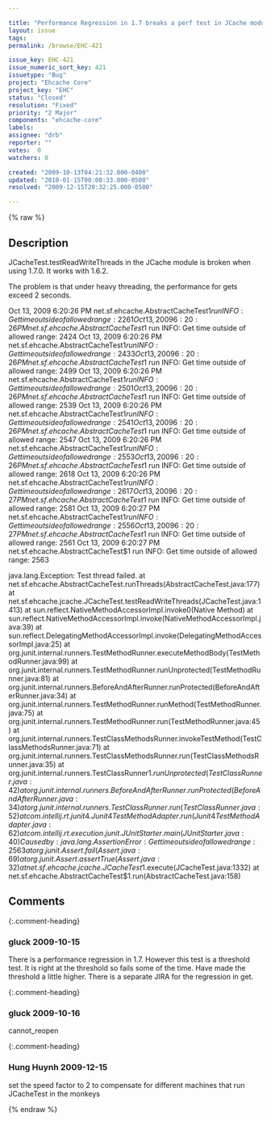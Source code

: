 ```yaml
---

title: "Performance Regression in 1.7 breaks a perf test in JCache module"
layout: issue
tags: 
permalink: /browse/EHC-421

issue_key: EHC-421
issue_numeric_sort_key: 421
issuetype: "Bug"
project: "Ehcache Core"
project_key: "EHC"
status: "Closed"
resolution: "Fixed"
priority: "2 Major"
components: "ehcache-core"
labels: 
assignee: "drb"
reporter: ""
votes:  0
watchers: 0

created: "2009-10-13T04:21:32.000-0400"
updated: "2010-01-15T00:00:33.000-0500"
resolved: "2009-12-15T20:32:25.000-0500"

---
```




{% raw %}



## Description

<div markdown="1" class="description">

JCacheTest.testReadWriteThreads in the JCache module is broken when using 1.7.0. It works with 1.6.2. 

The problem is that under heavy threading, the performance for gets exceed 2 seconds.

Oct 13, 2009 6:20:26 PM net.sf.ehcache.AbstractCacheTest$1 run
INFO: Get time outside of allowed range: 2261
Oct 13, 2009 6:20:26 PM net.sf.ehcache.AbstractCacheTest$1 run
INFO: Get time outside of allowed range: 2424
Oct 13, 2009 6:20:26 PM net.sf.ehcache.AbstractCacheTest$1 run
INFO: Get time outside of allowed range: 2433
Oct 13, 2009 6:20:26 PM net.sf.ehcache.AbstractCacheTest$1 run
INFO: Get time outside of allowed range: 2499
Oct 13, 2009 6:20:26 PM net.sf.ehcache.AbstractCacheTest$1 run
INFO: Get time outside of allowed range: 2501
Oct 13, 2009 6:20:26 PM net.sf.ehcache.AbstractCacheTest$1 run
INFO: Get time outside of allowed range: 2539
Oct 13, 2009 6:20:26 PM net.sf.ehcache.AbstractCacheTest$1 run
INFO: Get time outside of allowed range: 2541
Oct 13, 2009 6:20:26 PM net.sf.ehcache.AbstractCacheTest$1 run
INFO: Get time outside of allowed range: 2547
Oct 13, 2009 6:20:26 PM net.sf.ehcache.AbstractCacheTest$1 run
INFO: Get time outside of allowed range: 2553
Oct 13, 2009 6:20:26 PM net.sf.ehcache.AbstractCacheTest$1 run
INFO: Get time outside of allowed range: 2618
Oct 13, 2009 6:20:26 PM net.sf.ehcache.AbstractCacheTest$1 run
INFO: Get time outside of allowed range: 2617
Oct 13, 2009 6:20:27 PM net.sf.ehcache.AbstractCacheTest$1 run
INFO: Get time outside of allowed range: 2581
Oct 13, 2009 6:20:27 PM net.sf.ehcache.AbstractCacheTest$1 run
INFO: Get time outside of allowed range: 2556
Oct 13, 2009 6:20:27 PM net.sf.ehcache.AbstractCacheTest$1 run
INFO: Get time outside of allowed range: 2561
Oct 13, 2009 6:20:27 PM net.sf.ehcache.AbstractCacheTest$1 run
INFO: Get time outside of allowed range: 2563

java.lang.Exception: Test thread failed.
	at net.sf.ehcache.AbstractCacheTest.runThreads(AbstractCacheTest.java:177)
	at net.sf.ehcache.jcache.JCacheTest.testReadWriteThreads(JCacheTest.java:1413)
	at sun.reflect.NativeMethodAccessorImpl.invoke0(Native Method)
	at sun.reflect.NativeMethodAccessorImpl.invoke(NativeMethodAccessorImpl.java:39)
	at sun.reflect.DelegatingMethodAccessorImpl.invoke(DelegatingMethodAccessorImpl.java:25)
	at org.junit.internal.runners.TestMethodRunner.executeMethodBody(TestMethodRunner.java:99)
	at org.junit.internal.runners.TestMethodRunner.runUnprotected(TestMethodRunner.java:81)
	at org.junit.internal.runners.BeforeAndAfterRunner.runProtected(BeforeAndAfterRunner.java:34)
	at org.junit.internal.runners.TestMethodRunner.runMethod(TestMethodRunner.java:75)
	at org.junit.internal.runners.TestMethodRunner.run(TestMethodRunner.java:45)
	at org.junit.internal.runners.TestClassMethodsRunner.invokeTestMethod(TestClassMethodsRunner.java:71)
	at org.junit.internal.runners.TestClassMethodsRunner.run(TestClassMethodsRunner.java:35)
	at org.junit.internal.runners.TestClassRunner$1.runUnprotected(TestClassRunner.java:42)
	at org.junit.internal.runners.BeforeAndAfterRunner.runProtected(BeforeAndAfterRunner.java:34)
	at org.junit.internal.runners.TestClassRunner.run(TestClassRunner.java:52)
	at com.intellij.rt.junit4.Junit4TestMethodAdapter.run(Junit4TestMethodAdapter.java:62)
	at com.intellij.rt.execution.junit.JUnitStarter.main(JUnitStarter.java:40)
Caused by: java.lang.AssertionError: Get time outside of allowed range: 2563
	at org.junit.Assert.fail(Assert.java:69)
	at org.junit.Assert.assertTrue(Assert.java:32)
	at net.sf.ehcache.jcache.JCacheTest$1.execute(JCacheTest.java:1332)
	at net.sf.ehcache.AbstractCacheTest$1.run(AbstractCacheTest.java:158)

</div>

## Comments


{:.comment-heading}
### **gluck** <span class="date">2009-10-15</span>

<div markdown="1" class="comment">

There is a performance regression in 1.7. However this test is a threshold test. It is right at the threshold so fails some of the time. Have made the threshold a little higher. There is a separate JIRA for the regression in get.

</div>


{:.comment-heading}
### **gluck** <span class="date">2009-10-16</span>

<div markdown="1" class="comment">

cannot\_reopen

</div>


{:.comment-heading}
### **Hung Huynh** <span class="date">2009-12-15</span>

<div markdown="1" class="comment">

set the speed factor to 2 to compensate for different machines that run JCacheTest in the monkeys

</div>



{% endraw %}
